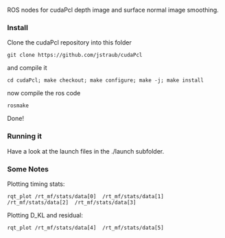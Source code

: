 ROS nodes for cudaPcl depth image and surface normal image smoothing.

### Install

Clone the cudaPcl repository into this folder
```
git clone https://github.com/jstraub/cudaPcl
```
and compile it
```
cd cudaPcl; make checkout; make configure; make -j; make install
```
now compile the ros code
```
rosmake
```
Done!

### Running it

Have a look at the launch files in the ./launch subfolder.

### Some Notes

Plotting timing stats:
```
rqt_plot /rt_mf/stats/data[0]  /rt_mf/stats/data[1]  /rt_mf/stats/data[2]  /rt_mf/stats/data[3] 
```

Plotting D_KL and residual:
```
rqt_plot /rt_mf/stats/data[4]  /rt_mf/stats/data[5]  
```

